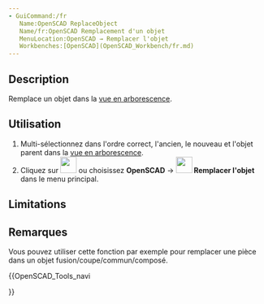 ```yaml
---
- GuiCommand:/fr
   Name:OpenSCAD ReplaceObject
   Name/fr:OpenSCAD Remplacement d'un objet
   MenuLocation:OpenSCAD → Remplacer l'objet
   Workbenches:[OpenSCAD](OpenSCAD_Workbench/fr.md)
---
```


## Description

Remplace un objet dans la [vue en arborescence](Tree_view/fr.md).

## Utilisation

1.  Multi-sélectionnez dans l\'ordre correct, l\'ancien, le nouveau et l\'objet parent dans la [vue en arborescence](Tree_view/fr.md).
2.  Cliquez sur <img alt="" src=images/OpenSCAD_ReplaceObject.svg  style="width:32px;"> ou choisissez **OpenSCAD** → **<img src="images/OpenSCAD_ReplaceObject.svg" width=32px> Remplacer l'objet** dans le menu principal.

## Limitations

## Remarques

Vous pouvez utiliser cette fonction par exemple pour remplacer une pièce dans un objet fusion/coupe/commun/composé.





{{OpenSCAD_Tools_navi

}} 
